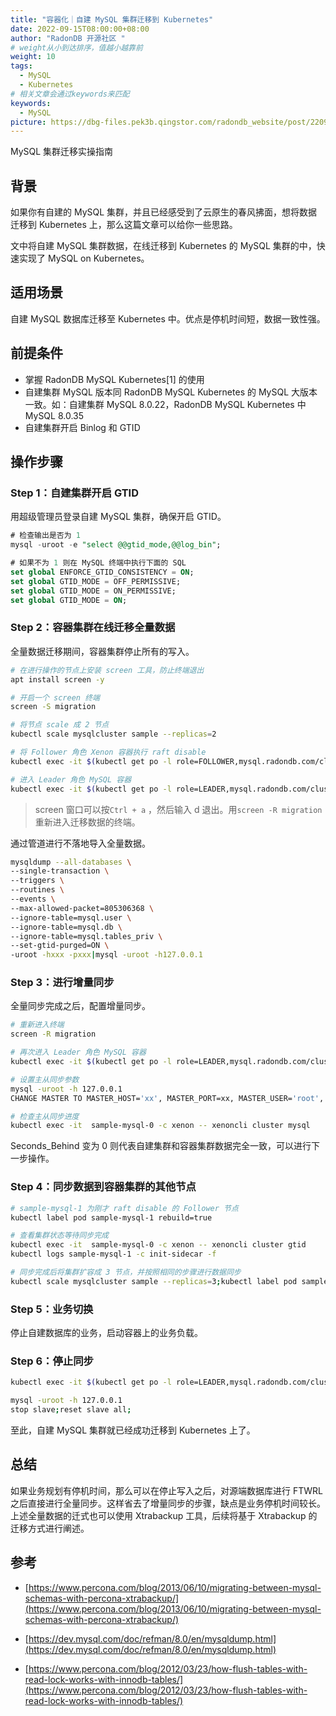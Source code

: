 ```yaml
---
title: "容器化｜自建 MySQL 集群迁移到 Kubernetes"
date: 2022-09-15T08:00:00+08:00
author: "RadonDB 开源社区 "
# weight从小到达排序，值越小越靠前
weight: 10
tags:
  - MySQL
  - Kubernetes
# 相关文章会通过keywords来匹配
keywords:
  - MySQL
picture: https://dbg-files.pek3b.qingstor.com/radondb_website/post/220915_%E5%AE%B9%E5%99%A8%E5%8C%96%EF%BD%9C%E8%87%AA%E5%BB%BA%20MySQL%20%E9%9B%86%E7%BE%A4%E8%BF%81%E7%A7%BB%E5%88%B0%20Kubernetes/%E5%BE%AE%E4%BF%A1%E6%96%87%E7%AB%A0%E5%B0%81%E9%9D%A2%20(1).png
---
```

 MySQL 集群迁移实操指南

<!--more-->

## 背景

如果你有自建的 MySQL 集群，并且已经感受到了云原生的春风拂面，想将数据迁移到 Kubernetes 上，那么这篇文章可以给你一些思路。

文中将自建 MySQL 集群数据，在线迁移到 Kubernetes 的 MySQL 集群的中，快速实现了 MySQL on Kubernetes。

## 适用场景

自建 MySQL 数据库迁移至 Kubernetes 中。优点是停机时间短，数据一致性强。

## 前提条件

* 掌握 RadonDB MySQL Kubernetes[1] 的使用 
* 自建集群 MySQL 版本同 RadonDB MySQL Kubernetes 的 MySQL 大版本一致。如：自建集群 MySQL 8.0.22，RadonDB MySQL Kubernetes 中 MySQL 8.0.35
* 自建集群开启 Binlog 和 GTID
## 操作步骤

### Step 1：自建集群开启 GTID

用超级管理员登录自建 MySQL 集群，确保开启 GTID。

```sql
# 检查输出是否为 1
mysql -uroot -e "select @@gtid_mode,@@log_bin";

# 如果不为 1 则在 MySQL 终端中执行下面的 SQL
set global ENFORCE_GTID_CONSISTENCY = ON;
set global GTID_MODE = OFF_PERMISSIVE;
set global GTID_MODE = ON_PERMISSIVE;
set global GTID_MODE = ON;
```

### Step 2：容器集群在线迁移全量数据

全量数据迁移期间，容器集群停止所有的写入。

```bash
# 在进行操作的节点上安装 screen 工具，防止终端退出
apt install screen -y

# 开启一个 screen 终端
screen -S migration

# 将节点 scale 成 2 节点
kubectl scale mysqlcluster sample --replicas=2

# 将 Follower 角色 Xenon 容器执行 raft disable
kubectl exec -it $(kubectl get po -l role=FOLLOWER,mysql.radondb.com/cluster=sample  -o jsonpath="{.items[*].metadata.name}") -c xenon -- xenoncli raft disable

# 进入 Leader 角色 MySQL 容器
kubectl exec -it $(kubectl get po -l role=LEADER,mysql.radondb.com/cluster=sample  -o jsonpath="{.items[*].metadata.name}") -c  mysql -- bash
```
>screen 窗口可以按`Ctrl + a` ，然后输入 d 退出。用`screen -R migration` 重新进入迁移数据的终端。 
 

通过管道进行不落地导入全量数据。

```bash
mysqldump --all-databases \
--single-transaction \
--triggers \
--routines \
--events \
--max-allowed-packet=805306368 \
--ignore-table=mysql.user \
--ignore-table=mysql.db \
--ignore-table=mysql.tables_priv \
--set-gtid-purged=ON \
-uroot -hxxx -pxxx|mysql -uroot -h127.0.0.1
```

### Step 3：进行增量同步

全量同步完成之后，配置增量同步。

```bash
# 重新进入终端
screen -R migration

# 再次进入 Leader 角色 MySQL 容器
kubectl exec -it $(kubectl get po -l role=LEADER,mysql.radondb.com/cluster=sample  -o jsonpath="{.items[*].metadata.name}") -c  mysql -- bash

# 设置主从同步参数
mysql -uroot -h 127.0.0.1
CHANGE MASTER TO MASTER_HOST='xx', MASTER_PORT=xx, MASTER_USER='root', MASTER_PASSWORD='xx', MASTER_AUTO_POSITION=1;start slave;

# 检查主从同步进度
kubectl exec -it  sample-mysql-0 -c xenon -- xenoncli cluster mysql
```
Seconds_Behind 变为 0 则代表自建集群和容器集群数据完全一致，可以进行下一步操作。
### Step 4：同步数据到容器集群的其他节点

```bash
# sample-mysql-1 为刚才 raft disable 的 Follower 节点
kubectl label pod sample-mysql-1 rebuild=true

# 查看集群状态等待同步完成
kubectl exec -it  sample-mysql-0 -c xenon -- xenoncli cluster gtid
kubectl logs sample-mysql-1 -c init-sidecar -f

# 同步完成后将集群扩容成 3 节点，并按照相同的步骤进行数据同步
kubectl scale mysqlcluster sample --replicas=3;kubectl label pod sample-mysql-2 rebuild=true
```

### Step 5：业务切换

停止自建数据库的业务，启动容器上的业务负载。

### Step 6：停止同步

```bash
kubectl exec -it $(kubectl get po -l role=LEADER,mysql.radondb.com/cluster=sample  -o jsonpath="{.items[*].metadata.name}") -c  mysql -- bash

mysql -uroot -h 127.0.0.1
stop slave;reset slave all;
```
 
至此，自建 MySQL 集群就已经成功迁移到 Kubernetes 上了。

## 总结

如果业务规划有停机时间，那么可以在停止写入之后，对源端数据库进行 FTWRL 之后直接进行全量同步。这样省去了增量同步的步骤，缺点是业务停机时间较长。上述全量数据的迁式也可以使用 Xtrabackup 工具，后续将基于 Xtrabackup 的迁移方式进行阐述。

## 参考

- [https://www.percona.com/blog/2013/06/10/migrating-between-mysql-schemas-with-percona-xtrabackup/](https://www.percona.com/blog/2013/06/10/migrating-between-mysql-schemas-with-percona-xtrabackup/)

- [https://dev.mysql.com/doc/refman/8.0/en/mysqldump.html](https://dev.mysql.com/doc/refman/8.0/en/mysqldump.html)

- [https://www.percona.com/blog/2012/03/23/how-flush-tables-with-read-lock-works-with-innodb-tables/](https://www.percona.com/blog/2012/03/23/how-flush-tables-with-read-lock-works-with-innodb-tables/)


